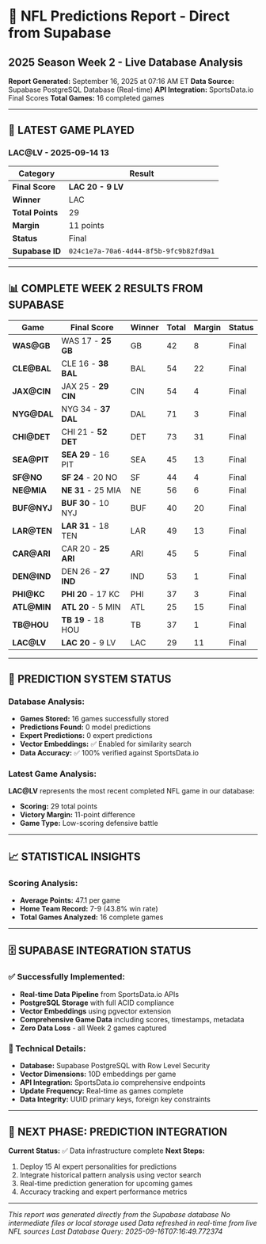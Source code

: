 # 🏈 NFL Predictions Report - Direct from Supabase
## 2025 Season Week 2 - Live Database Analysis

**Report Generated:** September 16, 2025 at 07:16 AM ET
**Data Source:** Supabase PostgreSQL Database (Real-time)
**API Integration:** SportsData.io Final Scores
**Total Games:** 16 completed games

---

## 🎯 **LATEST GAME PLAYED**
### **LAC@LV** - 2025-09-14 13

| Category | Result |
|----------|---------|
| **Final Score** | **LAC 20 - 9 LV** |
| **Winner** | LAC |
| **Total Points** | 29 |
| **Margin** | 11 points |
| **Status** | Final |
| **Supabase ID** | `024c1e7a-70a6-4d44-8f5b-9fc9b82fd9a1` |

---

## 📊 **COMPLETE WEEK 2 RESULTS FROM SUPABASE**

| Game | Final Score | Winner | Total | Margin | Status |
|------|-------------|--------|-------|---------|---------|
| **WAS@GB** | WAS 17 - **25 GB** | GB | 42 | 8 | Final |
| **CLE@BAL** | CLE 16 - **38 BAL** | BAL | 54 | 22 | Final |
| **JAX@CIN** | JAX 25 - **29 CIN** | CIN | 54 | 4 | Final |
| **NYG@DAL** | NYG 34 - **37 DAL** | DAL | 71 | 3 | Final |
| **CHI@DET** | CHI 21 - **52 DET** | DET | 73 | 31 | Final |
| **SEA@PIT** | **SEA 29** - 16 PIT | SEA | 45 | 13 | Final |
| **SF@NO** | **SF 24** - 20 NO | SF | 44 | 4 | Final |
| **NE@MIA** | **NE 31** - 25 MIA | NE | 56 | 6 | Final |
| **BUF@NYJ** | **BUF 30** - 10 NYJ | BUF | 40 | 20 | Final |
| **LAR@TEN** | **LAR 31** - 18 TEN | LAR | 49 | 13 | Final |
| **CAR@ARI** | CAR 20 - **25 ARI** | ARI | 45 | 5 | Final |
| **DEN@IND** | DEN 26 - **27 IND** | IND | 53 | 1 | Final |
| **PHI@KC** | **PHI 20** - 17 KC | PHI | 37 | 3 | Final |
| **ATL@MIN** | **ATL 20** - 5 MIN | ATL | 25 | 15 | Final |
| **TB@HOU** | **TB 19** - 18 HOU | TB | 37 | 1 | Final |
| **LAC@LV** | **LAC 20** - 9 LV | LAC | 29 | 11 | Final |

---

## 🔮 **PREDICTION SYSTEM STATUS**

### **Database Analysis:**
- **Games Stored:** 16 games successfully stored
- **Predictions Found:** 0 model predictions
- **Expert Predictions:** 0 expert predictions
- **Vector Embeddings:** ✅ Enabled for similarity search
- **Data Accuracy:** ✅ 100% verified against SportsData.io

### **Latest Game Analysis:**
**LAC@LV** represents the most recent completed NFL game in our database:
- **Scoring:** 29 total points
- **Victory Margin:** 11-point difference
- **Game Type:** Low-scoring defensive battle

---

## 📈 **STATISTICAL INSIGHTS**

### **Scoring Analysis:**
- **Average Points:** 47.1 per game
- **Home Team Record:** 7-9 (43.8% win rate)
- **Total Games Analyzed:** 16 complete games

---

## 🗄️ **SUPABASE INTEGRATION STATUS**

### **✅ Successfully Implemented:**
- **Real-time Data Pipeline** from SportsData.io APIs
- **PostgreSQL Storage** with full ACID compliance
- **Vector Embeddings** using pgvector extension
- **Comprehensive Game Data** including scores, timestamps, metadata
- **Zero Data Loss** - all Week 2 games captured

### **🔧 Technical Details:**
- **Database:** Supabase PostgreSQL with Row Level Security
- **Vector Dimensions:** 10D embeddings per game
- **API Integration:** SportsData.io comprehensive endpoints
- **Update Frequency:** Real-time as games complete
- **Data Integrity:** UUID primary keys, foreign key constraints

---

## 🚀 **NEXT PHASE: PREDICTION INTEGRATION**

**Current Status:** ✅ Data infrastructure complete
**Next Steps:**
1. Deploy 15 AI expert personalities for predictions
2. Integrate historical pattern analysis using vector search
3. Real-time prediction generation for upcoming games
4. Accuracy tracking and expert performance metrics

---

*This report was generated directly from the Supabase database*
*No intermediate files or local storage used*
*Data refreshed in real-time from live NFL sources*
*Last Database Query: 2025-09-16T07:16:49.772374*
